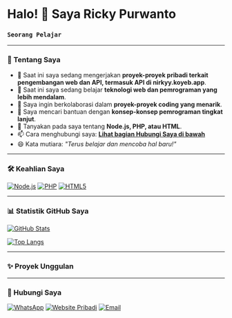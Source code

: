 # Halo! 👋 Saya Ricky Purwanto

### `Seorang Pelajar`

---

### 🚀 Tentang Saya

* 🔭 Saat ini saya sedang mengerjakan **proyek-proyek pribadi terkait pengembangan web dan API, termasuk API di nirkyy.koyeb.app**.
* 🌱 Saat ini saya sedang belajar **teknologi web dan pemrograman yang lebih mendalam**.
* 👯 Saya ingin berkolaborasi dalam **proyek-proyek coding yang menarik**.
* 🤔 Saya mencari bantuan dengan **konsep-konsep pemrograman tingkat lanjut**.
* 💬 Tanyakan pada saya tentang **Node.js, PHP, atau HTML**.
* 📫 Cara menghubungi saya: **[Lihat bagian Hubungi Saya di bawah](#-hubungi-saya)**
* 😄 Kata mutiara: *"Terus belajar dan mencoba hal baru!"*

---

### 🛠️ Keahlian Saya

[![Node.js](https://img.shields.io/badge/Node.js-339933?style=for-the-badge&logo=nodedotjs&logoColor=white)](https://nodejs.org/)
[![PHP](https://img.shields.io/badge/PHP-777BB4?style=for-the-badge&logo=php&logoColor=white)](https://www.php.net/)
[![HTML5](https://img.shields.io/badge/HTML5-E34F26?style=for-the-badge&logo=html5&logoColor=white)](https://developer.mozilla.org/en-US/docs/Web/HTML)

---

### 📊 Statistik GitHub Saya

[![GitHub Stats](https://github-readme-stats.vercel.app/api?username=rikikangsc2-eng&show_icons=true&theme=radical&hide_rank=false)](https://github.com/anuraghazra/github-readme-stats)

[![Top Langs](https://github-readme-stats.vercel.app/api/top-langs/?username=rikikangsc2-eng&layout=compact&theme=radical)](https://github.com/anuraghazra/github-readme-stats)

---

### ✨ Proyek Unggulan

---

### 🤝 Hubungi Saya

[![WhatsApp](https://img.shields.io/badge/WhatsApp-25D366?style=for-the-badge&logo=whatsapp&logoColor=white)](https://wa.me/6283894391287)
[![Website Pribadi](https://img.shields.io/badge/Website-FF5722?style=for-the-badge&logo=globe&logoColor=white)](https://nirkyy.rf.gd)
[![Email](https://img.shields.io/badge/Email-D14836?style=for-the-badge&logo=gmail&logoColor=white)](mailto:rikipurpur98@gmail.com)

